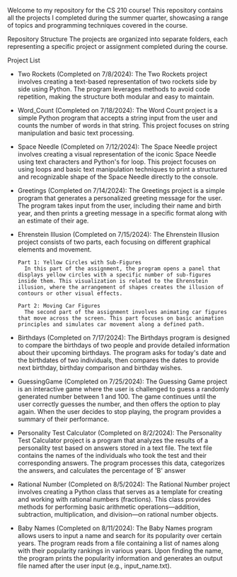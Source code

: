 Welcome to my repository for the CS 210 course! This repository contains all the projects I completed during the summer quarter, showcasing a range of topics and programming techniques covered in the course.

Repository Structure
The projects are organized into separate folders, each representing a specific project or assignment completed during the course.

Project List

- Two Rockets (Completed on 7/8/2024): The Two Rockets project involves creating a text-based representation of two rockets side by side using Python. The program leverages methods to avoid code repetition, making the structure both modular and easy to maintain.

- Word_Count (Completed on 7/18/2024): The Word Count project is a simple Python program that accepts a string input from the user and counts the number of words in that string. This project focuses on string manipulation and basic text processing.

- Space Needle (Completed on 7/12/2024): The Space Needle project involves creating a visual representation of the iconic Space Needle using text characters and Python's for loop. This project focuses on using loops and basic text manipulation techniques to print a structured and recognizable shape of the Space Needle directly to the console.
  
- Greetings (Completed on 7/14/2024): The Greetings project is a simple program that generates a personalized greeting message for the user. The program takes input from the user, including their name and birth year, and then prints a greeting message in a specific format along with an estimate of their age.

- Ehrenstein Illusion (Completed on 7/15/2024): The Ehrenstein Illusion project consists of two parts, each focusing on different graphical elements and movement.

      Part 1: Yellow Circles with Sub-Figures
        In this part of the assignment, the program opens a panel that displays yellow circles with a specific number of sub-figures inside them. This visualization is related to the Ehrenstein illusion, where the arrangement of shapes creates the illusion of contours or other visual effects.

      Part 2: Moving Car Figures
        The second part of the assignment involves animating car figures that move across the screen. This part focuses on basic animation principles and simulates car movement along a defined path.

- Birthdays (Completed on 7/17/2024): The Birthdays program is designed to compare the birthdays of two people and provide detailed information about their upcoming birthdays. The program asks for today's date and the birthdates of two individuals, then compares the dates to provide next birthday, birthday comparison and birthday wishes.

- GuessingGame (Completed on 7/25/2024): The Guessing Game project is an interactive game where the user is challenged to guess a randomly generated number between 1 and 100. The game continues until the user correctly guesses the number, and then offers the option to play again. When the user decides to stop playing, the program provides a summary of their performance.

- Personality Test Calculator (Completed on 8/2/2024): The Personality Test Calculator project is a program that analyzes the results of a personality test based on answers stored in a text file. The text file contains the names of the individuals who took the test and their corresponding answers. The program processes this data, categorizes the answers, and calculates the percentage of 'B' answer
  
- Rational Number (Completed on 8/5/2024): The Rational Number project involves creating a Python class that serves as a template for creating and working with rational numbers (fractions). This class provides methods for performing basic arithmetic operations—addition, subtraction, multiplication, and division—on rational number objects.
 
- Baby Names (Completed on 8/11/2024): The Baby Names program allows users to input a name and search for its popularity over certain years. The program reads from a file containing a list of names along with their popularity rankings in various years. Upon finding the name, the program prints the popularity information and generates an output file named after the user input (e.g., input_name.txt).
  
